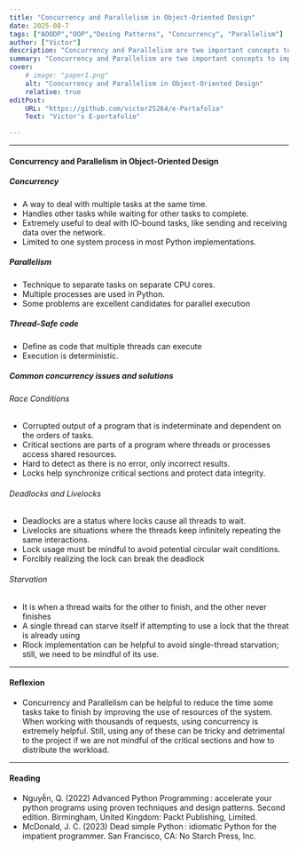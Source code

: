 ```yaml
---
title: "Concurrency and Parallelism in Object-Oriented Design" 
date: 2025-08-7
tags: ["AOODP","OOP","Desing Patterns", "Concurrency", "Parallelism"]
author: ["Victor"]
description: "Concurrency and Parallelism are two important concepts to improve CPU utilization. Still, there are many considerations to use them correctly." 
summary: "Concurrency and Parallelism are two important concepts to improve CPU utilization. Still, there are many considerations to use them correctly." 
cover:
    # image: "paper1.png"
    alt: "Concurrency and Parallelism in Object-Oriented Design"
    relative: true
editPost:
    URL: "https://github.com/victor25264/e-Portafolio"
    Text: "Victor's E-portafolio"

---
```


---

#### Concurrency and Parallelism in Object-Oriented Design

##### Concurrency
+ A way to deal with multiple tasks at the same time.
+ Handles other tasks while waiting for other tasks to complete.
+ Extremely useful to deal with IO-bound tasks, like sending and receiving data over the network.
+ Limited to one system process in most Python implementations.

##### Parallelism
+ Technique to separate tasks on separate CPU cores.
+ Multiple processes are used in Python.
+ Some problems are excellent candidates for parallel execution

##### Thread-Safe code
+ Define as code that multiple threads can execute
+ Execution is deterministic.

##### Common concurrency issues and solutions

###### Race Conditions
+ Corrupted output of a program that is indeterminate and dependent on the orders of tasks.
+ Critical sections are parts of a program where threads or processes access shared resources.
+ Hard to detect as there is no error, only incorrect results.
+ Locks help synchronize critical sections and protect data integrity.

###### Deadlocks and Livelocks
+ Deadlocks are a status where locks cause all threads to wait.
+ Livelocks are situations where the threads keep infinitely repeating the same interactions.
+ Lock usage must be mindful to avoid potential circular wait conditions.
+ Forcibly realizing the lock can break the deadlock

###### Starvation
+ It is when a thread waits for the other to finish, and the other never finishes
+ A single thread can starve itself if attempting to use a lock that the threat is already using
+ Rlock implementation can be helpful to avoid single-thread starvation; still, we need to be mindful of its use.


---

#### Reflexion
+ Concurrency and Parallelism can be helpful to reduce the time some tasks take to finish by improving the use of resources of the system. When working with thousands of requests, using concurrency is extremely helpful. Still, using any of these can be tricky and detrimental to the project if we are not mindful of the critical sections and how to distribute the workload.

---

#### Reading 

+ Nguyễn, Q. (2022) Advanced Python Programming : accelerate your python programs using proven techniques and design patterns. Second edition. Birmingham, United Kingdom: Packt Publishing, Limited.
+ McDonald, J. C. (2023) Dead simple Python : idiomatic Python for the impatient programmer. San Francisco, CA: No Starch Press, Inc.

